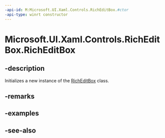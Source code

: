 ```yaml
---
-api-id: M:Microsoft.UI.Xaml.Controls.RichEditBox.#ctor
-api-type: winrt constructor
---
```


<!-- Method syntax
public RichEditBox()
-->

# Microsoft.UI.Xaml.Controls.RichEditBox.RichEditBox

## -description
Initializes a new instance of the [RichEditBox](richeditbox.md) class.

## -remarks

## -examples

## -see-also
